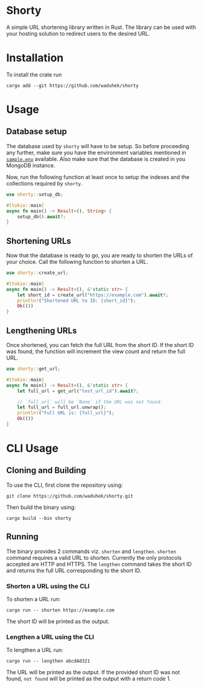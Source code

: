 # Shorty

A simple URL shortening library written in Rust. The library can be used with
your hosting solution to redirect users to the desired URL.

# Installation

To install the crate run

```cargo add --git https://github.com/waduhek/shorty```

# Usage

## Database setup

The database used by `shorty` will have to be setup. So before proceeding any
further, make sure you have the environment variables mentioned in
[`sample.env`](./sample.env) available. Also make sure that the database is
created in you MongoDB instance.

Now, run the following function at least once to setup the indexes and the
collections required by `shorty`.

```rust
use shorty::setup_db;

#[tokio::main]
async fn main() -> Result<(), String> {
    setup_db().await?;
}
```

## Shortening URLs

Now that the database is ready to go, you are ready to shorten the URLs of your
choice. Call the following function to shorten a URL.

```rust
use shorty::create_url;

#[tokio::main]
async fn main() -> Result<(), &'static str> {
    let short_id = create_url("https://example.com").await?;
    println!("Shortened URL to ID: {short_id}");
    Ok(())
}
```

## Lengthening URLs

Once shortened, you can fetch the full URL from the short ID. If the short ID
was found, the function will increment the view count and return the full URL.

```rust
use shorty::get_url;

#[tokio::main]
async fn main() -> Result<(), &'static str> {
    let full_url = get_url("test_url_id").await?;

    // `full_url` will be `None` if the URL was not found.
    let full_url = full_url.unwrap();
    println!("Full URL is: {full_url}");
    Ok(())
}
```

# CLI Usage

## Cloning and Building

To use the CLI, first clone the repository using:

```
git clone https://github.com/waduhek/shorty.git
```

Then build the binary using:

```
cargo build --bin shorty
```

## Running

The binary provides 2 commands viz. `shorten` and `lengthen`. `shorten` command
requires a valid URL to shorten. Currently the only protocols accepted are HTTP
and HTTPS. The `lengthen` command takes the short ID and returns the full URL
corresponding to the short ID.

### Shorten a URL using the CLI

To shorten a URL run:

```
cargo run -- shorten https://example.com
```

The short ID will be printed as the output.

### Lengthen a URL using the CLI

To lengthen a URL run:

```
cargo run -- lengthen abcdAd321
```

The URL will be printed as the output. If the provided short ID was not found,
`not found` will be printed as the output with a return code 1.
